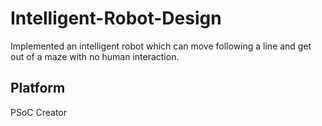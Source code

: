 # Intelligent-Robot-Design
Implemented an intelligent robot which can move following a line and get out of a maze with no human interaction.
## Platform
PSoC Creator
